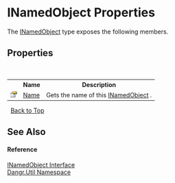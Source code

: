 # INamedObject Properties
 

The <a href="T_Dangr_Util_INamedObject">INamedObject</a> type exposes the following members.


## Properties
&nbsp;<table><tr><th></th><th>Name</th><th>Description</th></tr><tr><td>![Public property](media/pubproperty.gif "Public property")</td><td><a href="P_Dangr_Util_INamedObject_Name">Name</a></td><td>
Gets the name of this <a href="T_Dangr_Util_INamedObject">INamedObject</a> .</td></tr></table>&nbsp;
<a href="#inamedobject-properties">Back to Top</a>

## See Also


#### Reference
<a href="T_Dangr_Util_INamedObject">INamedObject Interface</a><br /><a href="N_Dangr_Util">Dangr.Util Namespace</a><br />